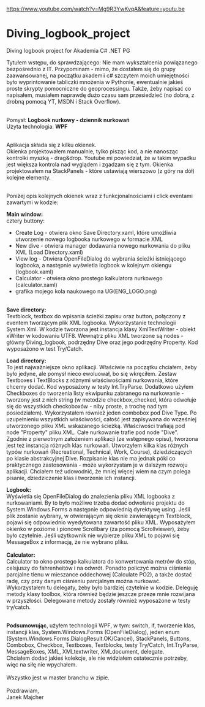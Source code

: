 https://www.youtube.com/watch?v=Mg9R3YwKvqA&feature=youtu.be

# Diving_logbook_project
Diving logbook project for Akademia C# .NET PG

Tytułem wstępu, do sprawdzającego:
Nie mam wykształcenia powiązanego bezpośrednio z IT. Przypominam - mimo, że dostałem się do grupy zaawansowanej, na początku akademii c# szczytem moich umiejętności było wyprintowanie tabliczki mnożenia w Pythonie, ewentualnie jakieś proste skrypty pomocniczne do geoprocessingu. Także, żeby napisać co napisałem, musiałem naprawdę dużo czasu sam przesiedzieć (no dobra, z drobną pomocą YT, MSDN i Stack Overflow).<br><br> 

Pomysł: <b>Logbook nurkowy - dziennik nurkowań</b><br>
Użyta technologia: <b>WPF</b><br><br>

Aplikacja składa się z kilku okienek.<br>
Okienka projektowałem manualnie, tylko pisząc kod, a nie nanosząc kontrolki myszką - drag&drop. 
Youtube mi powiedział, że w takim wypadku jest większa kontrola nad wyglądem i zgadzam się z tym.
Okienka projektowałem na StackPanels - które ustawiają wierszowo (z góry na dół) kolejne elementy.<br><br>

Poniżej opis kolejnych okienek wraz z funkcjonalnościami i click eventami zawartymi w kodzie:<br>

<b>Main window:</b> <br>
cztery buttony:<br>
+ Create Log  - otwiera okno Save Directory.xaml, które umożliwia utworzenie nowego logbooka nurkowego w formacie XML<br>
+ New dive - otwiera manager dodawania nowego nurkowania do pliku XML (Load Directory.xaml)<br>
+ View log - Otwiera OpenFileDialog do wybrania ścieżki istniejącego logbooka, a następnie wyświetla logbook w kolejnym okiengu (logbook.xaml)<br>
+ Calculator - otwiera okno prostego kalkulatora nurkowego (calculator.xaml)<br>
+ grafika mojego koła naukowego na UG(ENG_LOGO.png)<br><br>

<b>Save directory:</b><br> 
Textblock, textbox do wpisania ścieżki zapisu oraz button, połączony z eventem tworzącym plik XML logbooka. 
Wykorzystanie technologii System.Xml. W kodzie tworzona jest  instancja klasy XmlTextWriter - obiekt xWriter w kodowaniu UTF8.
Wewnątrz pliku XML tworzone są nodes - główny  Diving_logbook, podrzędny Dive oraz jego podrzędny Property. Kod wyposażono w test Try/Catch.<br>

<b>Load directory:</b><br>
To jest najważniejsze okno aplikacji. Właściwie na początku chciałem, żeby było jedyne, ale pomysł nieco ewoluował, bo się wkręciłem. 
Zestaw Textboxes i TextBlocks z różnymi właściwościami nurkowania, które chcemy dodać. Kod wyposażony w testy Int.TryParse. 
Dodatkowo użyłem Checkboxes do tworzenia listy ekwipunku zabranego na nurkowanie - tworzony jest z nich string (w metodzie checkbox_checked, która odwołuje się do wszystkich checkoboxów - niby proste, a trochę nad tym posiedziałem). 
Wykorzystałem również jeden combobox pod Dive Type. 
Po uzupełnieniu wszystkich właściwości, całość jest zapisywana do wcześniej utworzonego pliku XML wskazanego ścieżką. 
Właściwości trafiają pod node "Property" pliku XML. Całe nurkowanie trafie pod node "Dive".
Zgodnie z pierwotnym założeniem aplikacji (ze wstępnego opisu), tworzona jest też instancja różnych klas nurkowań. 
Utworzyłem kilka klas różnych typów nurkowań (Recreational, Technical, Work, Course), dziedziczących po klasie abstrakcyjnej Dive.
Rozpisanie klas nie ma jednak póki co praktycznego zastosowania - może wykorzystam je w dalszym rozwoju aplikacji. 
Chciałem też udowodnić, że mniej więcej wiem na czym polega pisanie, dziedziczenie klas i tworzenie ich instancji.

<b>Logbook:</b><br>
Wyświetla się OpenFileDialog do znalezienia pliku XML logbooka z nurkowaniami. By to było możliwe trzeba dodać odwołanie projektu do System.Windows.Forms a następnie odpowiednią dyrektywę using. Jeśli plik zostanie wybrany, w otwierającym się oknie
zawierającym Textblock, pojawi się odpowiednio wyedytowana zawartość pliku XML. Wyposażyłem okienko w poziome i pionowe Scrollbary (za pomocą Scrollviewer), żeby było czytelnie. Jeśli użytkownik nie wybierze pliku XML to pojawi się MessageBox z informacją, że nie
wybrano pliku.<br><br>
<b>Calculator:</b><br>
Calculator to okno prostego kalkulatora do konwertowania metrów do stóp, celsjuszy do fahrenheitów i na odwrót.
Ponadto policzyć można ciśnienie parcjalne tlenu w mieszance oddechowej (Calculate PO2), a także dostać radę, czy przy danym ciśnieniu parcjalnym można nurkować. Wykorzystałem tu delegaty, żeby było bardziej czytelnie w kodzie. Deleguję metody klasy
toolbox, która również będzie jeszcze przeze mnie rozwijana w przyszłości. Delegowane metody zostały również wyposażone w testy  try/catch.<br><br>

<b>Podsumowując</b>, użyłem technologii WPF, w tym: switch, if, tworzenie klas, instancji klas, System.Windows.Forms (OpenFileDialog), jeden enum (System.Windows.Forms.DialogResult.OK/Cancel), StackPanels, Buttons, Combobox, Checkbox, Textboxes, Textblocks, testy Try/Catch, Int.TryParse, MessageBoxes, XML, XMLtextwriter, XMLdocument, delegate. <br>
Chciałem dodać jakieś kolekcje, ale nie widziałem ostatecznie potrzeby, więc na siłę nie wpychałem. <br>
<br>Wszystko jest w master branchu w zipie. <br><br>
Pozdrawiam, <br>
Janek Majcher





